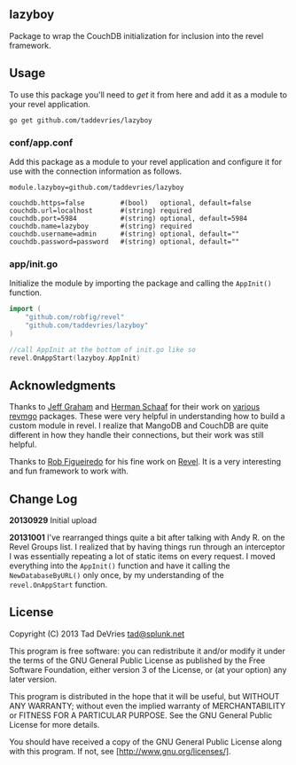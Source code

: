 ## lazyboy
Package to wrap the CouchDB initialization for inclusion into the revel framework.

## Usage
To use this package you'll need to *get* it from here and add it as a module to your revel application.

`go get github.com/taddevries/lazyboy`

### conf/app.conf
Add this package as a module to your revel application and configure it for use with the connection information as follows.

```
module.lazyboy=github.com/taddevries/lazyboy

couchdb.https=false         #(bool)   optional, default=false
couchdb.url=localhost       #(string) required
couchdb.port=5984           #(string) optional, default=5984
couchdb.name=lazyboy        #(string) required
couchdb.username=admin      #(string) optional, default=""
couchdb.password=password   #(string) optional, default=""
```

### app/init.go
Initialize the module by importing the package and calling the `AppInit()` function.

```go
import (
	"github.com/robfig/revel"
	"github.com/taddevries/lazyboy"
)

//call AppInit at the bottom of init.go like so
revel.OnAppStart(lazyboy.AppInit)
```

## Acknowledgments 
Thanks to [Jeff Graham][1] and [Herman Schaaf][2] for their work on [various][3] [revmgo][4] packages. These were very helpful in understanding how to build a custom module in revel. I realize that MangoDB and CouchDB are quite different in how they handle their connections, but their work was still helpful.

Thanks to [Rob Figueiredo][6] for his fine work on [Revel][5]. It is a very interesting and fun framework to work with.

## Change Log
**20130929** Initial upload

**20131001** I've rearranged things quite a bit after talking with Andy R. on the Revel Groups list. I realized that by having things run through an interceptor I was essentially repeating a lot of static items on every request. I moved everything into the `AppInit()` function and have it calling the `NewDatabaseByURL()` only once, by my understanding of the `revel.OnAppStart` function. 

## License
Copyright (C) 2013  Tad DeVries <tad@splunk.net>

This program is free software: you can redistribute it and/or modify it under the terms of the GNU General Public License as published by the Free Software Foundation, either version 3 of the License, or (at your option) any later version.

This program is distributed in the hope that it will be useful, but WITHOUT ANY WARRANTY; without even the implied warranty of MERCHANTABILITY or FITNESS FOR A PARTICULAR PURPOSE.  See the GNU General Public License for more details.

You should have received a copy of the GNU General Public License along with this program.  If not, see [http://www.gnu.org/licenses/].

<!-- Links -->
[1]: https://github.com/jgraham909 "Jeff Graham"
[2]: https://github.com/hermanschaaf "Herman Schaaf"
[3]: https://github.com/jgraham909/revmgo "Jeff's revmgo"
[4]: https://github.com/hermanschaaf/revmgo "Herman's revmgo"
[5]: https://github.com/robfig/revel "Revel Framework"
[6]: https://github.com/robfig "Rob Figueiredo"